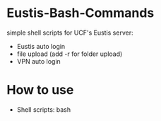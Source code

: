 # Eustis-Bash-Commands
simple shell scripts for UCF's Eustis server:
- Eustis auto login
- file upload (add -r for folder upload)
- VPN auto login

# How to use
* Shell scripts: bash <script name>.sh
> ex: bash auto-login.sh

* Expect scripts: expect <script name>.exp
> ex: expect vpn.exp

# IMPORTANT
<<<<<<< HEAD
* replace username and password to use scripts properly
* must have VPN (Cisco AnyConnect VPN cilent) already installed if using vpn.exp
=======
* replace filename, username and password to use scripts properly
* you must be connected to UCF's wifi or use a VPN (Cisco AnyConnect VPN cilent) if off-campus
* If off-campus:
- connect to: ucfvpn-1.vpn.ucf.edu

- select ucfstudent

- enter username and password
>>>>>>> 83ced0d0d965f48bec92fe555b47e5fa8cc98a50

